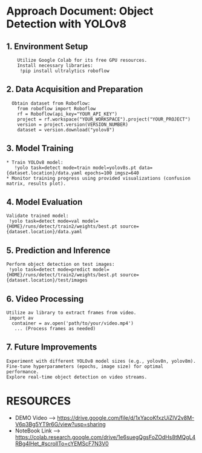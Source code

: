 # Approach Document: Object Detection with YOLOv8
 ## 1. Environment Setup
        Utilize Google Colab for its free GPU resources.
        Install necessary libraries:
         !pip install ultralytics roboflow

## 2. Data Acquisition and Preparation
      Obtain dataset from Roboflow:
        from roboflow import Roboflow
        rf = Roboflow(api_key="YOUR_API_KEY")
        project = rf.workspace("YOUR_WORKSPACE").project("YOUR_PROJECT")
        version = project.version(VERSION_NUMBER)
        dataset = version.download("yolov8")

## 3. Model Training
    * Train YOLOv8 model:
       !yolo task=detect mode=train model=yolov8s.pt data={dataset.location}/data.yaml epochs=100 imgsz=640
    * Monitor training progress using provided visualizations (confusion matrix, results plot).

## 4. Model Evaluation
    Validate trained model:
     !yolo task=detect mode=val model={HOME}/runs/detect/train2/weights/best.pt source={dataset.location}/data.yaml

## 5. Prediction and Inference
    Perform object detection on test images:
     !yolo task=detect mode=predict model={HOME}/runs/detect/train2/weights/best.pt source={dataset.location}/test/images

## 6. Video Processing
    Utilize av library to extract frames from video.
     import av
      container = av.open('path/to/your/video.mp4')
       ... (Process frames as needed)

## 7. Future Improvements
    Experiment with different YOLOv8 model sizes (e.g., yolov8n, yolov8m).
    Fine-tune hyperparameters (epochs, image size) for optimal performance.
    Explore real-time object detection on video streams.

# RESOURCES

* DEMO Video --> https://drive.google.com/file/d/1xYacoKfxzUiZlV2v8M-V6p3Bg5YT9r6G/view?usp=sharing
* NoteBook Link --> https://colab.research.google.com/drive/1e6suegQgsFoZOdHs8tMQgL4RBg4lHet_#scrollTo=cYEMScF7N3V0
